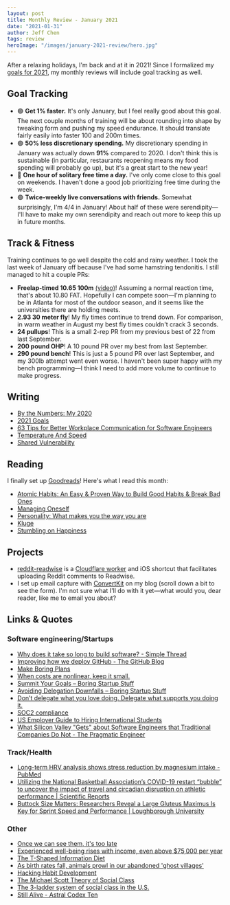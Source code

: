 ```yaml
---
layout: post
title: Monthly Review - January 2021
date: "2021-01-31"
author: Jeff Chen
tags: review
heroImage: "/images/january-2021-review/hero.jpg"
---
```


After a relaxing holidays, I'm back and at it in 2021! Since I formalized my [goals for 2021](https://jeffchen.dev/posts/2021-Goals/), my monthly reviews will include goal tracking as well.

## Goal Tracking

- 🟢 **Get 1% faster.** It's only January, but I feel really good about this goal. The next couple months of training will be about rounding into shape by tweaking form and pushing my speed endurance. It should translate fairly easily into faster 100 and 200m times.
- 🟢 **50% less discretionary spending.** My discretionary spending in January was actually down **91%** compared to 2020. I don't think this is sustainable (in particular, restaurants reopening means my food spending will probably go up), but it's a great start to the new year!
- 🔴 **One hour of solitary free time a day.** I've only come close to this goal on weekends. I haven't done a good job prioritizing free time during the week.
- 🟢 **Twice-weekly live conversations with friends.** Somewhat surprisingly, I'm 4/4 in January! About half of these were serendipity—I'll have to make my own serendipity and reach out more to keep this up in future months.

<!-- excerpt -->

## Track & Fitness

Training continues to go well despite the cold and rainy weather. I took the last week of January off because I've had some hamstring tendonitis. I still managed to hit a couple PRs:

- **Freelap-timed 10.65 100m** [(video)](https://twitter.com/iambald/status/1345152329083850752?s=21)! Assuming a normal reaction time, that's about 10.80 FAT. Hopefully I can compete soon—I'm planning to be in Atlanta for most of the outdoor season, and it seems like the universities there are holding meets.
- **2.93 30 meter fly**! My fly times continue to trend down. For comparison, in warm weather in August my best fly times couldn't crack 3 seconds.
- **24 pullups**! This is a small 2-rep PR from my previous best of 22 from last September.
- **200 pound OHP**! A 10 pound PR over my best from last September.
- **290 pound bench**! This is just a 5 pound PR over last September, and my 300lb attempt went even worse. I haven't been super happy with my bench programming—I think I need to add more volume to continue to make progress.

## Writing

- [By the Numbers: My 2020](https://jeffchen.dev/posts/By-The-Numbers-My-2020/)
- [2021 Goals](https://jeffchen.dev/posts/2021-Goals/)
- [63 Tips for Better Workplace Communication for Software Engineers](https://jeffchen.dev/posts/63-Tips-For-Better-Workplace-Communication-For-Software-Engineers/)
- [Temperature And Speed](https://jeffchen.dev/posts/Temperature-And-Speed/)
- [Shared Vulnerability](https://jeffchen.dev/posts/Shared-Vulnerability/)

## Reading

I finally set up [Goodreads](https://www.goodreads.com/user/show/127628318-jeff)! Here's what I read this month:

- [Atomic Habits: An Easy & Proven Way to Build Good Habits & Break Bad Ones](https://www.goodreads.com/book/show/40121378-atomic-habits)
- [Managing Oneself](https://www.goodreads.com/book/show/25018903-managing-oneself)
- [Personality: What makes you the way you are](https://www.goodreads.com/book/show/19444374-personality)
- [Kluge](https://www.goodreads.com/book/show/8706438-kluge)
- [Stumbling on Happiness](https://www.goodreads.com/book/show/6650499-stumbling-on-happiness)

## Projects

- [reddit-readwise](https://github.com/jchen1/reddit-readwise) is a [Cloudflare worker](https://workers.cloudflare.com/) and iOS shortcut that facilitates uploading Reddit comments to Readwise.
- I set up email capture with [ConvertKit](https://convertkit.com/) on my blog (scroll down a bit to see the form). I'm not sure what I'll do with it yet—what would you, dear reader, like me to email you about?

## Links & Quotes

### Software engineering/Startups

- [Why does it take so long to build software? - Simple Thread](https://www.simplethread.com/why-does-it-take-so-long-to-build-software/)
- [Improving how we deploy GitHub - The GitHub Blog](https://github.blog/2021-01-25-improving-how-we-deploy-github/)
- [Make Boring Plans](https://skamille.medium.com/make-boring-plans-9438ce5cb053)
- [When costs are nonlinear, keep it small.](https://jessitron.com/2021/01/18/when-costs-are-nonlinear-keep-it-small/)
- [Summit Your Goals – Boring Startup Stuff](https://boringstartupstuff.com/newsletter/jan-12th-2021-summit-your-goals)
- [Avoiding Delegation Downfalls – Boring Startup Stuff](https://boringstartupstuff.com/newsletter/jan-19th-2021-avoiding-delegation-downfalls)
- [Don’t delegate what you love doing. Delegate what supports you doing it.](https://marissabracke.com/dont-delegate-what-you-love-doing-delegate-what-supports-you-doing-it)
- [SOC2 compliance](https://latacora.micro.blog/)
- [US Employer Guide to Hiring International Students](https://careercenter.umich.edu/article/us-employers-guide-hiring-international-students)
- [What Silicon Valley "Gets" about Software Engineers that Traditional Companies Do Not - The Pragmatic Engineer](https://blog.pragmaticengineer.com/what-silicon-valley-gets-right-on-software-engineers/)

### Track/Health

- [Long-term HRV analysis shows stress reduction by magnesium intake - PubMed](https://pubmed.ncbi.nlm.nih.gov/27933574/)
- [Utilizing the National Basketball Association’s COVID-19 restart “bubble” to uncover the impact of travel and circadian disruption on athletic performance | Scientific Reports](https://www.nature.com/articles/s41598-020-78901-2)
- [Buttock Size Matters: Researchers Reveal a Large Gluteus Maximus Is Key for Sprint Speed and Performance | Loughborough University](https://www.lboro.ac.uk/news-events/news/2020/october/large-gluteus-maximus-key-for-sprint-speed-study/)

### Other

- [Once we can see them, it's too late](https://www.scottaaronson.com/blog/?p=5253)
- [Experienced well-being rises with income, even above $75,000 per year](https://www.pnas.org/content/118/4/e2016976118)
- [The T-Shaped Information Diet](https://junglegym.substack.com/p/the-t-shaped-information-diet)
- [As birth rates fall, animals prowl in our abandoned 'ghost villages'](https://www.theguardian.com/world/2021/jan/24/as-birth-rates-fall-animals-prowl-in-our-abandoned-ghost-villages)
- [Hacking Habit Development](https://kylewill.blog/hacking-habit-development/)
- [The Michael Scott Theory of Social Class](https://alexdanco.com/2021/01/22/the-michael-scott-theory-of-social-class/amp/)
- [The 3-ladder system of social class in the U.S.](http://sasamat.xen.prgmr.com/michaelochurch/wp/2012/09/10/the-3-ladder-system-of-social-class-in-the-u-s/)
- [Still Alive - Astral Codex Ten](https://astralcodexten.substack.com/p/still-alive)
